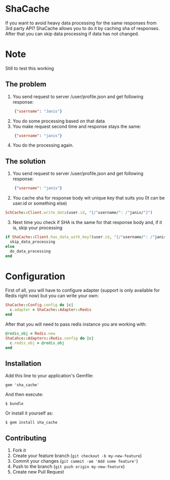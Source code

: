 # ShaCache

If you want to avoid heavy data processing for the same responses from 3rd party API? ShaCache allows you to do it by caching sha of responses. After that you can skip data processing if data has not changed.

# Note

Still to test this working

## The problem

1. You send request to server /user/profile.json and get following response:

```json
    {"username": "Janis"}
```

2. You do some processing based on that data
3. You make request second time and response stays the same:

```json
    {"username": "janis"}
```

4. You do the processing again.

## The solution
1. You send request to server /user/profile.json and get following response:

```json
    {"username": "janis"}
```

2. You cache sha for response body wit unique key that suits you (It can be user.id or something else)

```ruby
SchCache::Client.write_data(user.id, "{/"username/": /"janis/"}")
```

3. Next time you check if SHA is the same for that response body and, if it is, skip your processing

```ruby
if ShaCache::Client.has_data_with_key?(user.id, "{/"username/": /"janis/"}")
  skip_data_processing
else
  do_data_processing
end
```

# Configuration
First of all, you will have to configure adapter (support is only available for Redis right now) but you can write your own:

```ruby
ShaCache::Config.config do |c|
  c.adapter = ShaCache::Adapter::Redis
end
```

After that you will need to pass redis instance you are working with:

```ruby
@redis_obj = Redis.new
ShaCahce::Adapters::Redis.config do |c|
  c.redis_obj = @redis_obj
end
```


## Installation

Add this line to your application's Gemfile:

    gem 'sha_cache'

And then execute:

    $ bundle

Or install it yourself as:

    $ gem install sha_cache

## Contributing

1. Fork it
2. Create your feature branch (`git checkout -b my-new-feature`)
3. Commit your changes (`git commit -am 'Add some feature'`)
4. Push to the branch (`git push origin my-new-feature`)
5. Create new Pull Request
